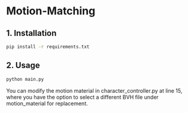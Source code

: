 # Motion-Matching

## 1. Installation

```bash
pip install -r requirements.txt
```

## 2. Usage

```bash
python main.py
```

You can modify the motion material in character_controller.py at line 15, where you have the option to select a different BVH file under motion_material for replacement.
